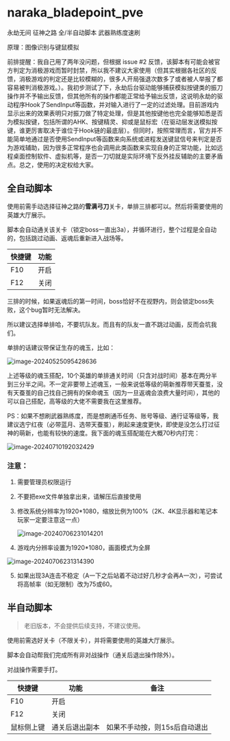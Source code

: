 # naraka_bladepoint_pve

永劫无间 征神之路 全/半自动脚本 武器熟练度速刷

原理：图像识别与键鼠模拟

前排提醒：我自己用了两年没问题，但根据 issue #2 反馈，该脚本有可能会被官方判定为消极游戏而暂时封禁，所以我不建议大家使用（但其实根据各社区的反馈，消极游戏的判定还是比较模糊的，很多人开局强退次数多了或者被人举报了都容易被判消极游戏。）。我初步测试了下，永劫后台驱动能够捕获模拟按键类的振刀操作并不予输出反馈，但其他所有的操作都能正常给予输出反馈，这说明永劫的驱动程序Hook了SendInput等函数，并对输入进行了一定的过滤处理。目前游戏内显示出来的效果表明只对振刀做了特定处理，但是其他按键他也完全能够知悉是否为模拟按键，包括所谓的AHK、按键精灵、抑或是鼠标宏（在驱动层发送模拟按键，谁更厉害取决于谁位于Hook链的最底层）。但同时，按照常理而言，官方并不能简单地通过是否使用SendInput等函数来向系统或进程发送键鼠信号来判定是否为游戏辅助，因为很多正常程序也会调用此类函数来实现自身的正常功能，比如远程桌面控制软件、虚拟机等，是否一刀切就是实际环境下反外挂反辅助的主要矛盾点。总之，使用的决定权给大家。

## 全自动脚本

使用前需手动选择征神之路的**雪满弓刀**关卡，单排三排都可以。然后将需要使用的英雄大厅展示。

脚本会自动通关该关卡（锁定boss一直出3a），并循环进行，整个过程是全自动的，包括跳过动画、返魂后重新进入战场等。

| 快捷键 | 功能 |
|-|-|
| F10    | 开启 |
| F12    | 关闭 |

三排的时候，如果返魂后的第一时间，boss恰好不在视野内，则会锁定boss失败，这个bug暂时无法解决。

所以建议选择单排哈，不要坑队友。而且有的队友一直不跳过动画，反而会坑我们。

单排的话建议带保证生存的魂玉，比如：

![image-20240525095428636](http://image.iyzyi.com/img/202405251008584.png)

上述等级的魂玉搭配，10个英雄的单排通关时间（只含对战时间）基本在两分半到三分半之间。不一定非要带上述魂玉，一般来说低等级的萌新推荐带天蚕茧，没有天蚕茧的自己找自己拥有的保命魂玉（因为一旦返魂会浪费大量时间），其他的可以自己搭配，高等级的大佬不需要我在这里推荐。

PS：如果不想刷武器熟练度，而是想刷通币任务、账号等级、通行证等级等，我建议选宁红夜（必带蓝月、选带天蚕茧），刷起来速度更快，即使是没怎么打过征神的萌新，也能有较快的速度。我下面的魂玉搭配能在大概70秒内打完：

![image-20240710192032429](http://image.iyzyi.com/img/202407101924755.png)

### 注意：

1. 需要管理员权限运行

2. 不要把exe文件单独拿出来，请解压后直接使用

3. 修改系统分辨率为1920*1080，缩放比例为100%（2K、4K显示器和笔记本玩家一定要注意这一点）

   ![image-20240706231014201](http://image.iyzyi.com/img/202407062313960.png)

4. 游戏内分辨率设置为1920*1080，画面模式为全屏

![image-20240706231314390](http://image.iyzyi.com/img/202407062313962.png)

5. 如果出现3A连击不稳定（A一下之后站着不动过好几秒才会再A一次），可尝试将高帧率（如无限制）改为75或60。

## 半自动脚本

> 老旧版本，不会提供后续支持，不建议使用。

使用前需选好关卡（不限关卡），并将需要使用的英雄大厅展示。

脚本会自动帮我们完成所有非对战操作（通关后退出操作除外）。

对战操作需要手打。

| 快捷键     | 功能           | 备注                          |
| ---------- | -------------- | ----------------------------- |
| F10        | 开启           |                               |
| F12        | 关闭           |                               |
| 鼠标侧上键 | 通关后退出副本 | 如果不手动按，则15s后自动退出 |
